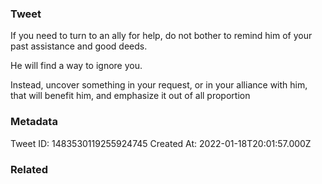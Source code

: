 ### Tweet
If you need to turn to an ally for help, do not bother to remind him of your past assistance and good deeds.

He will find a way to ignore you.

Instead, uncover something in your request, or in your alliance with him, that will benefit him, and emphasize it out of all proportion

### Metadata
Tweet ID: 1483530119255924745
Created At: 2022-01-18T20:01:57.000Z

### Related

